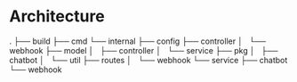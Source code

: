 # Architecture
.
├── build
├── cmd
└── internal
    ├── config
    ├── controller
    │   └── webhook
    ├── model
    │   ├── controller
    │   └── service
    ├── pkg
    │   ├── chatbot
    │   └── util
    ├── routes
    │   └── webhook
    └── service
        ├── chatbot
        └── webhook

